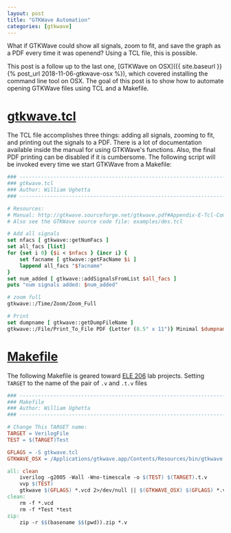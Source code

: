 ```yaml
---
layout: post
title: "GTKWave Automation"
categories: [gtkwave]
---
```


What if GTKWave could show all signals, zoom to fit, and save the graph
as a PDF every time it was openend? Using a TCL file, this is possible.

This post is a follow up to the last one, [GTKWave on OSX]({{ site.baseurl }}{% post_url 2018-11-06-gtkwave-osx %}), which covered installing the command line tool
on OSX. The goal of this post is to show how to automate opening GTKWave
files using TCL and a Makefile.

# [gtkwave.tcl](#gtkwavetcl)

The TCL file accomplishes three things: adding all signals, zooming to
fit, and printing out the signals to a PDF. There is a lot of documentation
available inside the manual for using GTKWave's functions. Also, the
final PDF printing can be disabled if it is cumbersome. The following
script will be invoked every time we start GTKWave from a Makefile:

``` tcl
### --------------------------------------------------------------------
### gtkwave.tcl
### Author: William Ughetta
### --------------------------------------------------------------------

# Resources:
# Manual: http://gtkwave.sourceforge.net/gtkwave.pdf#Appendix-E-Tcl-Command-Syntax
# Also see the GTKWave source code file: examples/des.tcl

# Add all signals
set nfacs [ gtkwave::getNumFacs ]
set all_facs [list]
for {set i 0} {$i < $nfacs } {incr i} {
    set facname [ gtkwave::getFacName $i ]
    lappend all_facs "$facname"
}
set num_added [ gtkwave::addSignalsFromList $all_facs ]
puts "num signals added: $num_added"

# zoom full
gtkwave::/Time/Zoom/Zoom_Full

# Print
set dumpname [ gtkwave::getDumpFileName ]
gtkwave::/File/Print_To_File PDF {Letter (8.5" x 11")} Minimal $dumpname.pdf
```

# [Makefile](#makefile)

The following Makefile is geared toward [ELE 206](https://registrar.princeton.edu/course-offerings/course_details.xml?courseid=002463&term=1192)
lab projects. Setting `TARGET` to the name of the pair of `.v` and
`.t.v` files

``` Makefile
### --------------------------------------------------------------------
### Makefile
### Author: William Ughetta
### --------------------------------------------------------------------

# Change This TARGET name:
TARGET = VerilogFile
TEST = $(TARGET)Test

GFLAGS = -S gtkwave.tcl
GTKWAVE_OSX = /Applications/gtkwave.app/Contents/Resources/bin/gtkwave

all: clean
	iverilog -g2005 -Wall -Wno-timescale -o $(TEST) $(TARGET).t.v
	vvp $(TEST)
	gtkwave $(GFLAGS) *.vcd 2>/dev/null || $(GTKWAVE_OSX) $(GFLAGS) *.vcd 2>/dev/null
clean:
	rm -f *.vcd
	rm -f *Test *test
zip:
	zip -r $$(basename $$(pwd)).zip *.v
```
